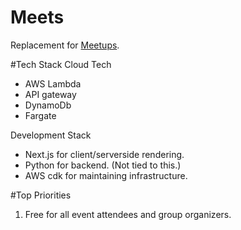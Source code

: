 # Meets
 
Replacement for [Meetups](www.Meetups.com).

#Tech Stack
Cloud Tech
- AWS Lambda
- API gateway
- DynamoDb
- Fargate

Development Stack
- Next.js for client/serverside rendering.
- Python for backend. (Not tied to this.)
- AWS cdk for maintaining infrastructure.

#Top Priorities
 1. Free for all event attendees and group organizers.

[Meetups.com]: www.meetups.com